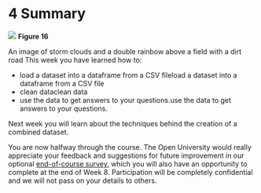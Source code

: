 # 4 Summary



![](https://www.open.edu/openlearn/ocw/pluginfile.php/1393338/mod_oucontent/oucontent/71687/ou_futurelearn_learn_to_code_fig_1052.jpg)
__Figure 16__

An image of storm clouds and a double rainbow above a field with a dirt road 
This week you have learned how to: 
* load a dataset into a dataframe from a CSV fileload a dataset into a dataframe from a CSV file
* clean dataclean data
* use the data to get answers to your questions.use the data to get answers to your questions.

Next week you will learn about the techniques behind the creation of a combined dataset. 

You are now halfway through the course. The Open University would really appreciate your feedback and suggestions for future improvement in our optional [end-of-course survey](https://www.surveymonkey.co.uk/r/BOCENDlearntocode), which you will also have an opportunity to complete at the end of Week 8. Participation will be completely confidential and we will not pass on your details to others.

